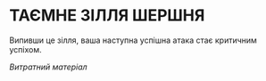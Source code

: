 ﻿# ТАЄМНЕ ЗІЛЛЯ ШЕРШНЯ

Випивши це зілля, ваша наступна успішна атака стає критичним успіхом.

*Витратний матеріал*